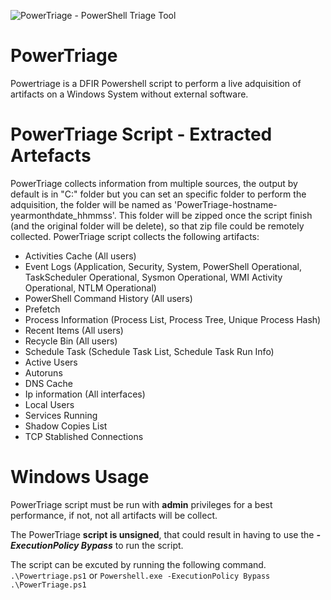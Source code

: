 ![PowerTriage - PowerShell Triage Tool](https://blogger.googleusercontent.com/img/b/R29vZ2xl/AVvXsEiCzqxFE5Bl3MFLcJWDQkQ_5H92_0HY8g60rWbjziDPJ_AlWhDCKUE2soEAe2efjF0x4kqJxYJxdzM2WpfJ24ZTnS5EKd97opAskFQEp4wDG3MCLIIbQU8rDzks35AutMErCUH7kiR_nYU0bplBN_u6m5PoZtpubqRdAy0mCs0IrjOWWjmlbeb5RKn1eTk/s320/Logo.png)
# PowerTriage
Powertriage is a DFIR Powershell script to perform a live adquisition of artifacts on a Windows System without external software.

# PowerTriage Script - Extracted Artefacts

PowerTriage collects information from multiple sources, the output by default is in "C:\" folder but you can set an specific folder to perform the adquisition, the folder will be named as 'PowerTriage-hostname-yearmonthdate_hhmmss'. This folder will be zipped once the script finish (and the original folder will be delete), so that zip file could be remotely collected.
PowerTriage script collects the following artifacts:
- Activities Cache (All users)
- Event Logs (Application, Security, System, PowerShell Operational, TaskScheduler Operational, Sysmon Operational, WMI Activity Operational, NTLM Operational)
- PowerShell Command History (All users)
- Prefetch
- Process Information (Process List, Process Tree, Unique Process Hash)
- Recent Items (All users)
- Recycle Bin (All users)
- Schedule Task (Schedule Task List, Schedule Task Run Info)
- Active Users
- Autoruns
- DNS Cache
- Ip information (All interfaces)
- Local Users
- Services Running
- Shadow Copies List
- TCP Stablished Connections

# Windows Usage

PowerTriage script must be run with **admin** privileges for a best performance, if not, not all artifacts will be collect.

The PowerTriage **script is unsigned**, that could result in having to use the **_-ExecutionPolicy Bypass_** to run the script.

The script can be excuted by running the following command.
```.\Powertriage.ps1```
or
```Powershell.exe -ExecutionPolicy Bypass .\PowerTriage.ps1```


